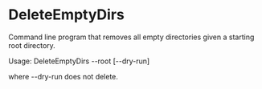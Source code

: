 # DeleteEmptyDirs
Command line program that removes all empty directories given a starting root directory.

Usage:
DeleteEmptyDirs --root <rootDir> [--dry-run]

where --dry-run does not delete.
